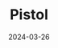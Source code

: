 ---
title: Pistol
fulltitle: Pistol

date: 2024-03-26

tags:
- 2024

characters:
- tzipora
- baron
categories:
- sketch
keywords:
- 2024

rgb: 206, 161, 138

url: /stories/pistol/
image: /images/fullres/pistol.jpg
caption: Sketch of Tzipora and Baron
---